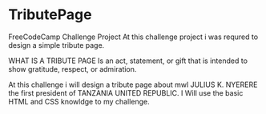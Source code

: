 # TributePage
FreeCodeCamp Challenge Project
 At this challenge project i was requred to design a simple tribute page.
 
   WHAT IS A TRIBUTE PAGE
    Is an act, statement, or gift that is intended to show gratitude, respect, or admiration.

At this challenge i will design a tribute page about mwl JULIUS K. NYERERE the first president of TANZANIA UNITED REPUBLIC.
 I Will use the basic HTML and CSS knowldge to my challenge.
